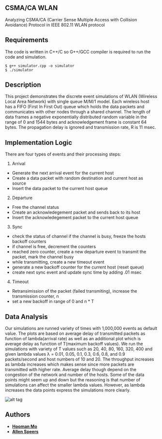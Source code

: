 ## CSMA/CA WLAN

Analyzing CSMA/CA (Carrier Sense Multiple Access with Collision Avoidance) Protocol in IEEE 802.11 WLAN protocol


## Requirements

The code is written in C++/C so G++/GCC compiler is required to run the code and simulation.

```
$ g++ simulator.cpp -o simulator
$ ./simulator
```

## Description

This project demonstrates the discrete event simulations of WLAN (Wireless Local Area Network) with single queue M/M/1 model. Each wireless host has a FIFO (First In First Out) queue which holds the data packets and communicates with other nodes through a shared channel. The length of data frames a negative exponentially distributed random variable in the range of 0 and 1544 bytes and acknowledgement frame is constant 64 bytes. The propagation delay is ignored and transmission rate, R is 11 msec.

## Implementation Logic

There are four types of events and their processing steps: 

1. Arrival
  * Generate the next arrival event for the current host
  * Create a data packet with random destination and current host as source
  * Insert the data packet to the current host queue
  
2. Departure  
  * Free the channel status
  * Create an acknowledegement packet and sends back to its host
  * Insert the acknowledegement packet to the current host queue

3. Sync
  * check the status of channel if the channel is busy, freeze the hosts backoff counters
  * if channel is free, decrement the counters
  * reached zero counter, create a new departure event to transmit the packet, mark the channel busy
  * while transmitting, create a new timeout event 
  * generate a new backoff counter for the current host (reset queue)
  * create next sync event and update sync time by adding .01 msec
  
4. Timeout 
  * Retransimission of the packet (failed transmiting), increase the transmission counter, n
  * set a new backoff in range of 0 and n * T
  
## Data Analysis

Our simulations are runned variety of times with 1,000,000 events as default value. The plots are based on average delay of transmitted packets as function of lambda(arrival rate) as well as an additional plot which is average delay as function of T(maximum backoff values). We run the simulations with variety of T values such as 20, 40, 80, 160, 320, 400 and given lambda values λ = 0.01, 0.05, 0.1, 0.3, 0.6, 0.8, and 0.9 packets/second and host numbers of 10 and 20. 
The throughput increases as lambda increases which makes sense since more packets are transmitted with higher rate. Average delay though depend on the congestion of the network and number of the hosts. Some of the data points might seem up and down but the reasoning is that number of simulations can affect the smaller lambda values. However, as lambda increases the data points express the simulations more clearly.

![alt tag](https://github.com/hooman96/csma_ca_wlan/blob/master/graph.png)

  
## Authors

* [**Hooman Mo**](https://github.com/hooman96)
* [**Allen Speers**](https://github.com/atspeers)
